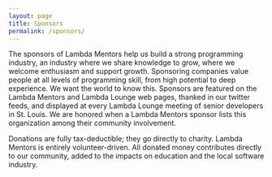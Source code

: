 ```yaml
---
layout: page
title: Sponsors
permalink: /sponsors/
---
```


The sponsors of Lambda Mentors help us build a strong programming industry, an industry where we share knowledge to grow, where we welcome enthusiasm and support growth. Sponsoring companies value people at all levels of programming skill, from high potential to deep experience. We want the world to know this. Sponsors are featured on the Lambda Mentors and Lambda Lounge web pages, thanked in our twitter feeds, and displayed at every Lambda Lounge meeting of senior developers in St. Louis. We are honored when a Lambda Mentors sponsor lists this organization among their community involvement.

Donations are fully tax-deductible; they go directly to charity. Lambda Mentors is entirely volunteer-driven. All donated money contributes directly to our community, added to the impacts on education and the local software industry.
